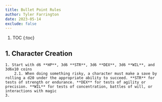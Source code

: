 ```yaml
---
title: Bullet Point Rules
author: Tyler Farrington
date: 2023-05-14
exclude: false
---
```


1. TOC
{:toc}

## 1. Character Creation
    1. Start with d6 **HP**, 3d6 **STR**, 3d6 **DEX**, 3d6 **WIL**, and 3d6x10 coins
        2.1. When doing something risky, a character must make a save by rolling a d20 under the appropriate ability to succeed. **STR** for tests of strength or endurance. **DEX** for tests of agility or precision. **WIL** for tests of concentration, battles of will, or interactions with magic
    3. 
